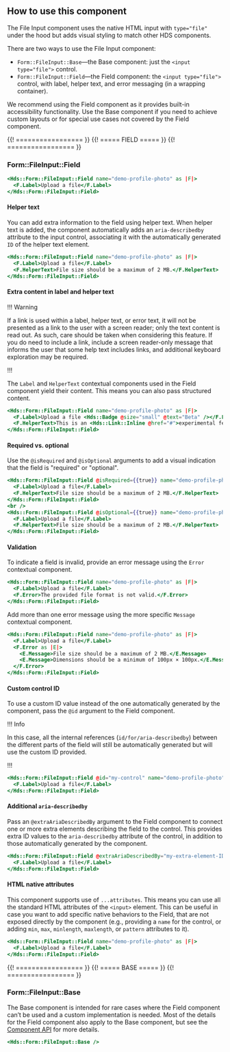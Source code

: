 ## How to use this component

The File Input component uses the native HTML input with `type="file"` under the hood but adds visual styling to match other HDS components.

There are two ways to use the File Input component:

- `Form::FileInput::Base`—the Base component: just the `<input type="file">` control.
- `Form::FileInput::Field`—the Field component: the `<input type="file">` control, with label, helper text, and error messaging (in a wrapping container).

We recommend using the Field component as it provides built-in accessibility functionality. Use the Base component if you need to achieve custom layouts or for special use cases not covered by the Field component.

{{! ================= }} {{! ===== FIELD ===== }} {{! ================= }}

### Form::FileInput::Field

```handlebars
<Hds::Form::FileInput::Field name="demo-profile-photo" as |F|>
  <F.Label>Upload a file</F.Label>
</Hds::Form::FileInput::Field>
```

#### Helper text

You can add extra information to the field using helper text. When helper text is added, the component automatically adds an `aria-describedby` attribute to the input control, associating it with the automatically generated `ID` of the helper text element.

```handlebars
<Hds::Form::FileInput::Field name="demo-profile-photo" as |F|>
  <F.Label>Upload a file</F.Label>
  <F.HelperText>File size should be a maximum of 2 MB.</F.HelperText>
</Hds::Form::FileInput::Field>
```

#### Extra content in label and helper text

!!! Warning

If a link is used within a label, helper text, or error text, it will not be presented as a link to the user with a screen reader; only the text content is read out. As such, care should be taken when considering this feature. If you do need to include a link, include a screen reader-only message that informs the user that some help text includes links, and additional keyboard exploration may be required.

!!!

The `Label` and `HelperText` contextual components used in the Field component yield their content. This means you can also pass structured content.

```handlebars
<Hds::Form::FileInput::Field name="demo-profile-photo" as |F|>
  <F.Label>Upload a file <Hds::Badge @size="small" @text="Beta" /></F.Label>
  <F.HelperText>This is an <Hds::Link::Inline @href="#">experimental feature</Hds::Link::Inline>.</F.HelperText>
</Hds::Form::FileInput::Field>
```

#### Required vs. optional

Use the `@isRequired` and `@isOptional` arguments to add a visual indication that the field is "required" or "optional".

```handlebars
<Hds::Form::FileInput::Field @isRequired={{true}} name="demo-profile-photo" as |F|>
  <F.Label>Upload a file</F.Label>
  <F.HelperText>File size should be a maximum of 2 MB.</F.HelperText>
</Hds::Form::FileInput::Field>
<br />
<Hds::Form::FileInput::Field @isOptional={{true}} name="demo-profile-photo" as |F|>
  <F.Label>Upload a file</F.Label>
  <F.HelperText>File size should be a maximum of 2 MB.</F.HelperText>
</Hds::Form::FileInput::Field>
```

#### Validation

To indicate a field is invalid, provide an error message using the `Error` contextual component.

```handlebars
<Hds::Form::FileInput::Field name="demo-profile-photo" as |F|>
  <F.Label>Upload a file</F.Label>
  <F.Error>The provided file format is not valid.</F.Error>
</Hds::Form::FileInput::Field>
```

Add more than one error message using the more specific `Message` contextual component.

```handlebars
<Hds::Form::FileInput::Field name="demo-profile-photo" as |F|>
  <F.Label>Upload a file</F.Label>
  <F.Error as |E|>
    <E.Message>File size should be a maximum of 2 MB.</E.Message>
    <E.Message>Dimensions should be a minimum of 100px × 100px.</E.Message>
  </F.Error>
</Hds::Form::FileInput::Field>
```

#### Custom control ID

To use a custom ID value instead of the one automatically generated by the component, pass the `@id` argument to the Field component.

!!! Info

In this case, all the internal references (`id/for/aria-describedby`) between the different parts of the field will still be automatically generated but will use the custom ID provided.

!!!

```handlebars
<Hds::Form::FileInput::Field @id="my-control" name="demo-profile-photo" as |F|>
  <F.Label>Upload a file</F.Label>
</Hds::Form::FileInput::Field>
```

#### Additional `aria-describedby`

Pass an `@extraAriaDescribedBy` argument to the Field component to connect one or more extra elements describing the field to the control. This provides extra ID values to the `aria-describedby` attribute of the control, in addition to those automatically generated by the component.

```handlebars
<Hds::Form::FileInput::Field @extraAriaDescribedBy="my-extra-element-ID" name="demo-profile-photo" as |F|>
  <F.Label>Upload a file</F.Label>
</Hds::Form::FileInput::Field>
```

#### HTML native attributes

This component supports use of `...attributes`. This means you can use all the standard HTML attributes of the `<input>` element. This can be useful in case you want to add specific native behaviors to the Field, that are not exposed directly by the component (e.g., providing a `name` for the control, or adding `min`, `max`, `minlength`, `maxlength`, or `pattern` attributes to it).

```handlebars
<Hds::Form::FileInput::Field name="demo-profile-photo" as |F|>
  <F.Label>Upload a file</F.Label>
</Hds::Form::FileInput::Field>
```

{{! ================= }} {{! ===== BASE ===== }} {{! ================= }}

### Form::FileInput::Base

The Base component is intended for rare cases where the Field component can’t be used and a custom implementation is needed. Most of the details for the Field component also apply to the Base component, but see the [Component API](#component-api) for more details.

```handlebars
<Hds::Form::FileInput::Base />
```
